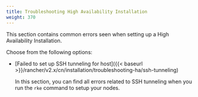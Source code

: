 ```yaml
---
title: Troubleshooting High Availability Installation
weight: 370
---
```

This section contains common errors seen when setting up a High Availability Installation.

Choose from the following options:

- [Failed to set up SSH tunneling for host]({{< baseurl >}}/rancher/v2.x/cn/installation/troubleshooting-ha/ssh-tunneling)

	In this section, you can find all errors related to SSH tunneling when you run the `rke` command to setup your nodes.
